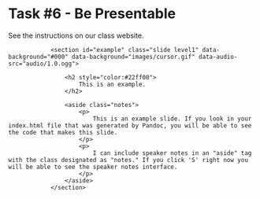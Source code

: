 # Task #6 - Be Presentable

See the instructions on our class website.

<!--BEGIN: REMOVE OR COMMENT THIS SECTION FOR YOUR FINAL PRESENTATION-->
				<section id="example" class="slide level1" data-background="#000" data-background="images/cursor.gif" data-audio-src="audio/1.0.ogg">
					
					<h2 style="color:#22ff00">
						This is an example.
					</h2>
					
					<aside class="notes">
						<p>
							This is an example slide. If you look in your index.html file that was generated by Pandoc, you will be able to see the code that makes this slide.
						</p>
						<p>
							I can include speaker notes in an "aside" tag with the class designated as "notes." If you click 'S' right now you will be able to see the speaker notes interface.
						</p>
					</aside>
				</section>
<!--END: REMOVE OR COMMENT THIS SECTION FOR YOUR FINAL PRESENTATION-->
